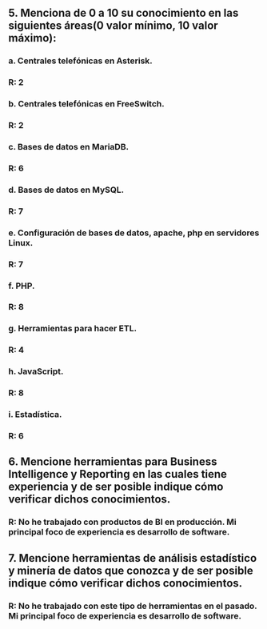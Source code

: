 ## 5. Menciona de 0 a 10 su conocimiento en las siguientes áreas(0 valor mínimo, 10 valor máximo):
### a. Centrales telefónicas en Asterisk.
### R: 2

### b. Centrales telefónicas en FreeSwitch.
### R: 2

### c. Bases de datos en MariaDB.
### R: 6

### d. Bases de datos en MySQL.
### R: 7

### e. Configuración de bases de datos, apache, php en servidores Linux.
### R: 7

### f. PHP.
### R: 8

### g. Herramientas para hacer ETL.
### R: 4

### h. JavaScript.
### R: 8

### i. Estadística.
### R: 6

## 6. Mencione herramientas para Business Intelligence y Reporting en las cuales tiene experiencia y de ser posible indique cómo verificar dichos conocimientos.
### R: No he trabajado con productos de BI en producción. Mi principal foco de experiencia es desarrollo de software.

## 7. Mencione herramientas de análisis estadístico y minería de datos que conozca y de ser posible indique cómo verificar dichos conocimientos.
### R: No he trabajado con este tipo de herramientas en el pasado. Mi principal foco de experiencia es desarrollo de software.
